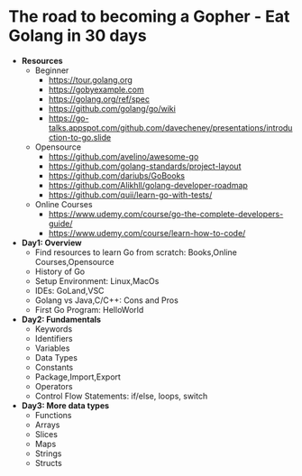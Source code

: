 # The road to becoming a Gopher - Eat Golang in 30 days

- **Resources**
   - Beginner
      + https://tour.golang.org
      + https://gobyexample.com
      + https://golang.org/ref/spec
      + https://github.com/golang/go/wiki
      + https://go-talks.appspot.com/github.com/davecheney/presentations/introduction-to-go.slide
   - Opensource
      + https://github.com/avelino/awesome-go
      + https://github.com/golang-standards/project-layout
      + https://github.com/dariubs/GoBooks
      + https://github.com/Alikhll/golang-developer-roadmap
      + https://github.com/quii/learn-go-with-tests/
   - Online Courses
      + https://www.udemy.com/course/go-the-complete-developers-guide/
      + https://www.udemy.com/course/learn-how-to-code/
- **Day1: Overview**
    - Find resources to learn Go from scratch: Books,Online Courses,Opensource
    - History of Go
    - Setup Environment: Linux,MacOs
    - IDEs: GoLand,VSC
    - Golang vs Java,C/C++: Cons and Pros
    - First Go Program: HelloWorld
- **Day2: Fundamentals**
    - Keywords
    - Identifiers
    - Variables
    - Data Types
    - Constants
    - Package,Import,Export
    - Operators
    - Control Flow Statements: if/else, loops, switch
- **Day3: More data types**
    - Functions
    - Arrays
    - Slices
    - Maps
    - Strings
    - Structs